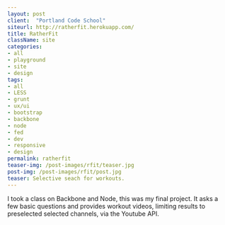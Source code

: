 ```yaml
---
layout: post
client:  "Portland Code School"
siteurl: http://ratherfit.herokuapp.com/
title: RatherFit 
className: site
categories: 
- all
- playground
- site
- design
tags:
- all
- LESS
- grunt
- ux/ui
- bootstrap
- backbone
- node
- fed
- dev
- responsive
- design
permalink: ratherfit
teaser-img: /post-images/rfit/teaser.jpg
post-img: /post-images/rfit/post.jpg
teaser: Selective seach for workouts. 
---
```

I took a class on Backbone and Node, this was my final project. It asks a few basic questions and provides workout videos, limiting results to preselected selected channels, via the Youtube API.